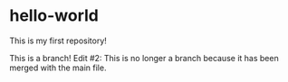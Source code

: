 # hello-world
This is my first repository!

This is a branch!
Edit #2: This is no longer a branch because it has been merged with the main file.
